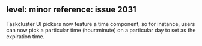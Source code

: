 level: minor
reference: issue 2031
---
Taskcluster UI pickers now feature a time component, so for instance, users can now pick a particular time (hour:minute) on a particular day to set as the expiration time.

